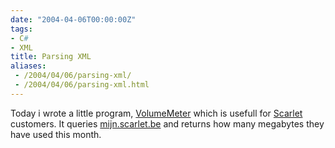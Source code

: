 ```yaml
---
date: "2004-04-06T00:00:00Z"
tags:
- C#
- XML
title: Parsing XML
aliases:
 - /2004/04/06/parsing-xml/
 - /2004/04/06/parsing-xml.html
---
```

Today i wrote a little program, [VolumeMeter](http://www.timvw.be/wp-content/code/csharp/VolumeMeter.txt) which is usefull for [Scarlet](http://www.scarlet.be) customers. It queries [mijn.scarlet.be](http://mijn.scarlet.be) and returns how many megabytes they have used this month.
